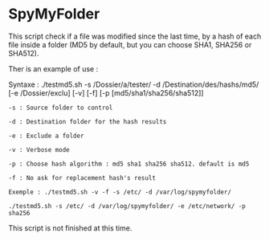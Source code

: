 # SpyMyFolder
This script check if a file was modified since the last time, by a hash of each file inside a folder (MD5 by default, but you can choose SHA1, SHA256 or SHA512).

Ther is an example of use : 

Syntaxe :  ./testmd5.sh -s /Dossier/a/tester/ -d /Destination/des/hashs/md5/ [-e /Dossier/exclu] [-v] [-f] [-p [md5/sha1/sha256/sha512]]


	-s : Source folder to control
    
	-d : Destination folder for the hash results
 	  
	-e : Exclude a folder
	  
	-v : Verbose mode
		
	-p : Choose hash algorithm : md5 sha1 sha256 sha512. default is md5
		
	-f : No ask for replacement hash's result
		
	Exemple : ./testmd5.sh -v -f -s /etc/ -d /var/log/spymyfolder/

	./testmd5.sh -s /etc/ -d /var/log/spymyfolder/ -e /etc/network/ -p sha256


This script is not finished at this time.
